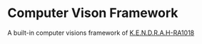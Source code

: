 # Computer Vison Framework
A built-in computer visions framework of [K.E.N.D.R.A.H-RA1018](https://github.com/BCICDIS/K.E.N.D.R.A.H-RA1018)
